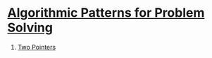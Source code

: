 # [Algorithmic Patterns for Problem Solving](https://github.com/Chanda-Abdul/Several-Coding-Patterns-for-Solving-Data-Structures-and-Algorithms-Problems-during-Interviews/)

1. [Two Pointers](./src/01%20-%20Two%20Pointers/README.md)
